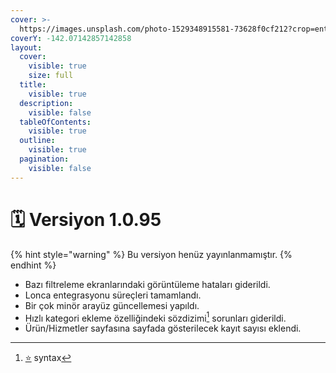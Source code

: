 ```yaml
---
cover: >-
  https://images.unsplash.com/photo-1529348915581-73628f0cf212?crop=entropy&cs=srgb&fm=jpg&ixid=M3wxOTcwMjR8MHwxfHNlYXJjaHwyfHxwYWxtfGVufDB8fHx8MTcyMjE0NTA5M3ww&ixlib=rb-4.0.3&q=85
coverY: -142.07142857142858
layout:
  cover:
    visible: true
    size: full
  title:
    visible: true
  description:
    visible: false
  tableOfContents:
    visible: true
  outline:
    visible: true
  pagination:
    visible: false
---
```


# 🗓️ Versiyon 1.0.95

{% hint style="warning" %}
Bu versiyon henüz yayınlanmamıştır.
{% endhint %}

* Bazı filtreleme ekranlarındaki görüntüleme hataları giderildi.
* Lonca entegrasyonu süreçleri tamamlandı.
* Bir çok minör arayüz güncellemesi yapıldı.
* Hızlı kategori ekleme özelliğindeki sözdizimi[^1] sorunları giderildi.
* Ürün/Hizmetler sayfasına sayfada gösterilecek kayıt sayısı eklendi.











[^1]: [⭐](https://emojipedia.org/star) syntax
